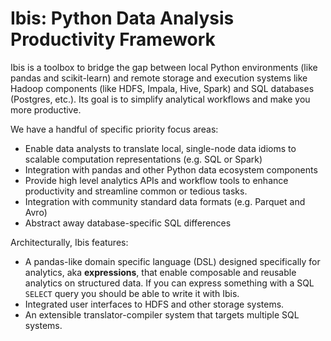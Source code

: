 # Ibis: Python Data Analysis Productivity Framework

Ibis is a toolbox to bridge the gap between local Python environments (like
pandas and scikit-learn) and remote storage and execution systems like Hadoop
components (like HDFS, Impala, Hive, Spark) and SQL databases (Postgres,
etc.). Its goal is to simplify analytical workflows and make you more
productive.

We have a handful of specific priority focus areas:

- Enable data analysts to translate local, single-node data idioms to scalable
  computation representations (e.g. SQL or Spark)
- Integration with pandas and other Python data ecosystem components
- Provide high level analytics APIs and workflow tools to enhance productivity
  and streamline common or tedious tasks.
- Integration with community standard data formats (e.g. Parquet and Avro)
- Abstract away database-specific SQL differences

Architecturally, Ibis features:

- A pandas-like domain specific language (DSL) designed specifically for
  analytics, aka **expressions**, that enable composable and reusable analytics
  on structured data. If you can express something with a SQL `SELECT` query
  you should be able to write it with Ibis.
- Integrated user interfaces to HDFS and other storage systems.
- An extensible translator-compiler system that targets multiple SQL systems.
